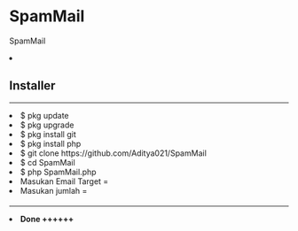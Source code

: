 # SpamMail
SpamMail 

<li><h2>Installer</h2><hr>
<li>$ pkg update 
  <li>$ pkg upgrade
    <li>$ pkg install git
      <li>$ pkg install php
        <li>$ git clone https://github.com/Aditya021/SpamMail
          <li>$ cd SpamMail
            <li>$ php SpamMail.php
             <li> Masukan Email Target =
             <li> Masukan jumlah =
               <h4><hr><li>Done ++++++

